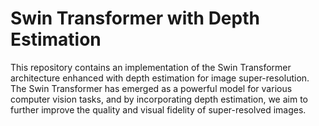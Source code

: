 # Swin Transformer with Depth Estimation
This repository contains an implementation of the Swin Transformer architecture enhanced with depth estimation for image super-resolution. The Swin Transformer has emerged as a powerful model for various computer vision tasks, and by incorporating depth estimation, we aim to further improve the quality and visual fidelity of super-resolved images.


